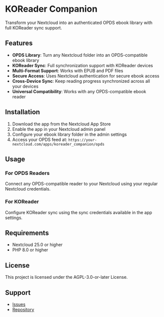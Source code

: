 # KOReader Companion

Transform your Nextcloud into an authenticated OPDS ebook library with full KOReader sync support.

## Features

- **OPDS Library**: Turn any Nextcloud folder into an OPDS-compatible ebook library
- **KOReader Sync**: Full synchronization support with KOReader devices
- **Multi-Format Support**: Works with EPUB and PDF files
- **Secure Access**: Uses Nextcloud authentication for secure ebook access
- **Cross-Device Sync**: Keep reading progress synchronized across all your devices
- **Universal Compatibility**: Works with any OPDS-compatible ebook reader

## Installation

1. Download the app from the Nextcloud App Store
2. Enable the app in your Nextcloud admin panel
3. Configure your ebook library folder in the admin settings
4. Access your OPDS feed at: `https://your-nextcloud.com/apps/koreader_companion/opds`

## Usage

### For OPDS Readers
Connect any OPDS-compatible reader to your Nextcloud using your regular Nextcloud credentials.

### For KOReader
Configure KOReader sync using the sync credentials available in the app settings.

## Requirements

- Nextcloud 25.0 or higher
- PHP 8.0 or higher

## License

This project is licensed under the AGPL-3.0-or-later License.

## Support

- [Issues](https://github.com/international-omelette/nextcloud-koreader-companion/issues)
- [Repository](https://github.com/international-omelette/nextcloud-koreader-companion)